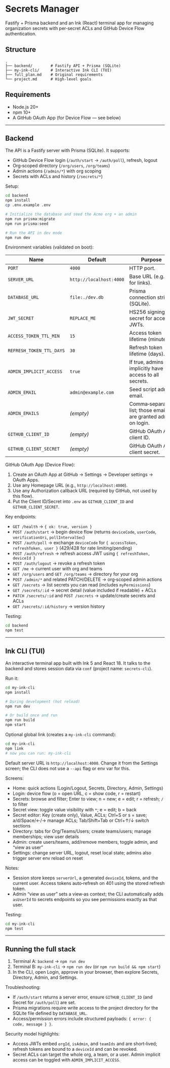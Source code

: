 # Secrets Manager

Fastify + Prisma backend and an Ink (React) terminal app for managing organization secrets with per‑secret ACLs and GitHub Device Flow authentication.

## Structure

```
.
├── backend/        # Fastify API + Prisma (SQLite)
├── my-ink-cli/     # Interactive Ink CLI (TUI)
├── full_plan.md    # Original requirements
└── project.md      # High-level goals
```

## Requirements

- Node.js 20+
- npm 10+
- A GitHub OAuth App (for Device Flow — see below)

---

## Backend

The API is a Fastify server with Prisma (SQLite). It supports:

- GitHub Device Flow login (`/auth/start` → `/auth/poll`), refresh, logout
- Org‑scoped directory (`/org/users`, `/org/teams`)
- Admin actions (`/admin/*`) with org scoping
- Secrets with ACLs and history (`/secrets/*`)

Setup:

```bash
cd backend
npm install
cp .env.example .env

# Initialize the database and seed the Acme org + an admin
npm run prisma:migrate
npm run prisma:seed

# Run the API in dev mode
npm run dev
```

Environment variables (validated on boot):

| Name | Default | Purpose |
| --- | --- | --- |
| `PORT` | `4000` | HTTP port. |
| `SERVER_URL` | `http://localhost:4000` | Base URL (e.g., for links). |
| `DATABASE_URL` | `file:./dev.db` | Prisma connection string (SQLite). |
| `JWT_SECRET` | `REPLACE_ME` | HS256 signing secret for access JWTs. |
| `ACCESS_TOKEN_TTL_MIN` | `15` | Access token lifetime (minutes). |
| `REFRESH_TOKEN_TTL_DAYS` | `30` | Refresh token lifetime (days). |
| `ADMIN_IMPLICIT_ACCESS` | `true` | If true, admins implicitly have RW access to all secrets. |
| `ADMIN_EMAIL` | `admin@example.com` | Seed script admin email. |
| `ADMIN_EMAILS` | _(empty)_ | Comma‑separated list; those emails are granted admin on login. |
| `GITHUB_CLIENT_ID` | _(empty)_ | GitHub OAuth App client ID. |
| `GITHUB_CLIENT_SECRET` | _(empty)_ | GitHub OAuth App client secret. |

GitHub OAuth App (Device Flow):

1. Create an OAuth App at GitHub → Settings → Developer settings → OAuth Apps.
2. Use any Homepage URL (e.g., `http://localhost:4000`).
3. Use any Authorization callback URL (required by GitHub, not used by this flow).
4. Put the Client ID/Secret into `.env` as `GITHUB_CLIENT_ID` and `GITHUB_CLIENT_SECRET`.

Key endpoints:

- `GET /health` → `{ ok: true, version }`
- `POST /auth/start` → begin device flow (returns `deviceCode`, `userCode`, `verificationUri`, `pollIntervalSec`)
- `POST /auth/poll` → exchange `deviceCode` for `{ accessToken, refreshToken, user }` (429/428 for rate limiting/pending)
- `POST /auth/refresh` → refresh access JWT using `{ refreshToken, deviceId }`
- `POST /auth/logout` → revoke a refresh token
- `GET /me` → current user with org and teams
- `GET /org/users` and `GET /org/teams` → directory for your org
- `POST /admin/*` and related PATCH/DELETE → org‑scoped admin actions
- `GET /secrets` → list secrets you can read (includes `myPermissions`)
- `GET /secrets/:id` → secret detail (value included if readable) + ACLs
- `PATCH /secrets/:id` and `POST /secrets` → update/create secrets and ACLs
- `GET /secrets/:id/history` → version history

Testing:

```bash
cd backend
npm test
```

---

## Ink CLI (TUI)

An interactive terminal app built with Ink 5 and React 18. It talks to the backend and stores session data via `conf` (project name: `secrets-cli`).

Run it:

```bash
cd my-ink-cli
npm install

# During development (hot reload)
npm run dev

# Or build once and run
npm run build
npm start
```

Optional global link (creates a `my-ink-cli` command):

```bash
cd my-ink-cli
npm link
# now you can run: my-ink-cli
```

Default server URL is `http://localhost:4000`. Change it from the Settings screen; the CLI does not use a `--api` flag or env var for this.

Screens:

- Home: quick actions (Login/Logout, Secrets, Directory, Admin, Settings)
- Login: device flow (o = open URL, c = show code, r = restart)
- Secrets: browse and filter; Enter to view; n = new; e = edit; r = refresh; `/` to filter
- Secret view: toggle value visibility with `*`; e = edit; b = back
- Secret editor: Key (create only), Value, ACLs; Ctrl+S or s = save; a/d/Space/←/→ manage ACLs; Tab/Shift+Tab or Ctrl+↑/↓ switch sections
- Directory: tabs for Org/Teams/Users; create teams/users; manage memberships; view user details
- Admin: create users/teams, add/remove members, toggle admin, and “view as user”
- Settings: change server URL, logout, reset local state; admins also trigger server env reload on reset

Notes:

- Session store keeps `serverUrl`, a generated `deviceId`, tokens, and the current user. Access tokens auto‑refresh on 401 using the stored refresh token.
- Admin “view as user” sets a view‑as context; the CLI automatically adds `asUserId` to secrets endpoints so you see permissions exactly as that user.

Testing:

```bash
cd my-ink-cli
npm test
```

---

## Running the full stack

1. Terminal A: `backend` → `npm run dev`
2. Terminal B: `my-ink-cli` → `npm run dev` (or `npm run build && npm start`)
3. In the CLI, open Login, approve in your browser, then explore Secrets, Directory, Admin, and Settings.

Troubleshooting:

- If `/auth/start` returns a server error, ensure `GITHUB_CLIENT_ID` (and Secret for `/auth/poll`) are set.
- Prisma migrations require write access to the project directory for the SQLite file defined by `DATABASE_URL`.
- Access/permission errors include structured payloads: `{ error: { code, message } }`.

Security model highlights:

- Access JWTs embed `orgId`, `isAdmin`, and `teamIds` and are short‑lived; refresh tokens are bound to a `deviceId` and can be revoked.
- Secret ACLs can target the whole org, a team, or a user. Admin implicit access can be toggled with `ADMIN_IMPLICIT_ACCESS`.

